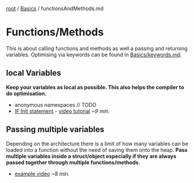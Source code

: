 [root](../README.md) / [Basics](basics.md) / functionsAndMethods.md
# Functions/Methods
This is about calling functions and methods as well a passing and returning variables. Optimising via keywords can be found in [Basics/keywords.md](keywords.md).

## local Variables
**Keep your variables as local as possible. This also helps the compiler to do optimisation.**

- anonymous namespaces // TODO
- [IF Init statement](https://en.cppreference.com/w/cpp/language/if#If_Statements_with_Initializer) - [video tutorial](https://www.youtube-nocookie.com/embed/AiXU5EuLZgc?rel=0&end=500) *~9 min.*


## Passing multiple variables
Depending on the architecture there is a limit of how many variables can be loaded into a function without the need of saving them onto the heap.
**Pass multiple variables inside a struct/object especially if they are always passed together through multiple functions/methods.**

- [example video](https://www.youtube-nocookie.com/embed/FwsO12x8nyM?rel=0) *~8 min.*